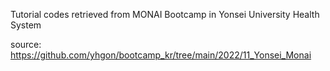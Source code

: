 Tutorial codes retrieved from MONAI Bootcamp in Yonsei University Health System

source: https://github.com/yhgon/bootcamp_kr/tree/main/2022/11_Yonsei_Monai
